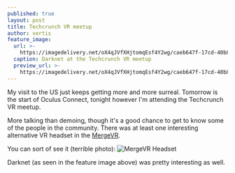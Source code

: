 ```yaml
---
published: true
layout: post
title: Techcrunch VR meetup
author: vertis
feature_image:
  url: >-
    https://imagedelivery.net/oX4qJVfXHjtomqEsf4Y2wg/caeb647f-17cd-40b8-d615-9f01e15b4900/w=800
  caption: Darknet at the Techcrunch VR meetup
  preview_url: >-
    https://imagedelivery.net/oX4qJVfXHjtomqEsf4Y2wg/caeb647f-17cd-40b8-d615-9f01e15b4900/w=450
---
```


My visit to the US just keeps getting more and more surreal. Tomorrow is the start of Oculus Connect, tonight however I'm attending the Techcrunch VR meetup.

More talking than demoing, though it's a good chance to get to know some of the people in the community. There was at least one interesting alternative VR headset in the [MergeVR](https://mergevr.com).

You can sort of see it (terrible photo):
![MergeVR Headset](https://imagedelivery.net/oX4qJVfXHjtomqEsf4Y2wg/c2059044-0210-477e-e8be-bdd8cfd60300/w=800)

Darknet (as seen in the feature image above) was pretty interesting as well.

